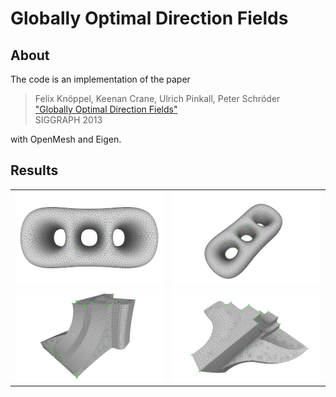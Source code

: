 # Globally Optimal Direction Fields

## About

The code is an implementation of the paper

   >Felix Knöppel, Keenan Crane, Ulrich Pinkall, Peter Schröder  
   ["Globally Optimal Direction Fields"](http://www.cs.cmu.edu/~kmcrane/Projects/GloballyOptimalDirectionFields/paper.pdf)  
   SIGGRAPH 2013

with OpenMesh and Eigen.

## Results

|                          |                          |
|:------------------------:|:------------------------:|
| ![img](results/genus3.nrosy4.snapshot1.png?raw=true)  | ![img](results/genus3.nrosy4.snapshot2.png?raw=true)  |
| ![img](results/fandisk.nrosy4.snapshot1.png?raw=true) | ![img](results/fandisk.nrosy4.snapshot2.png?raw=true) |
